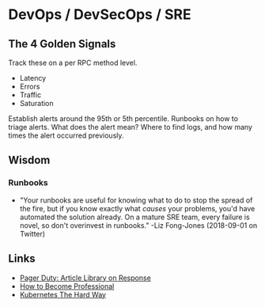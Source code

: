 # DevOps / DevSecOps / SRE

## The 4 Golden Signals

Track these on a per RPC method level.

- Latency
- Errors
- Traffic
- Saturation

Establish alerts around the 95th or 5th percentile.
Runbooks on how to triage alerts. What does the alert mean? Where to find logs, and how many times the alert occurred previously.

## Wisdom

### Runbooks
- "Your runbooks are useful for knowing what to do to stop the spread of the fire, but if you know exactly what *causes* your problems, you'd have automated the solution already. On a mature SRE team, every failure is novel, so don't overinvest in runbooks." -Liz Fong-Jones (2018-09-01 on Twitter)

## Links
- [Pager Duty: Article Library on Response](https://response.pagerduty.com/)
- [How to Become Professional](https://hackernoon.com/the-roadmap-to-become-a-devops-dude-from-server-to-serverless-dd97420f640e)
- [Kubernetes The Hard Way](https://github.com/kelseyhightower/kubernetes-the-hard-way)
